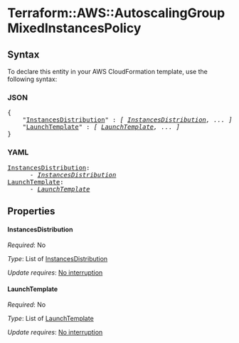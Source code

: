 # Terraform::AWS::AutoscalingGroup MixedInstancesPolicy

## Syntax

To declare this entity in your AWS CloudFormation template, use the following syntax:

### JSON

<pre>
{
    "<a href="#instancesdistribution" title="InstancesDistribution">InstancesDistribution</a>" : <i>[ <a href="mixedinstancespolicy-instancesdistribution.md">InstancesDistribution</a>, ... ]</i>,
    "<a href="#launchtemplate" title="LaunchTemplate">LaunchTemplate</a>" : <i>[ <a href="mixedinstancespolicy-launchtemplate.md">LaunchTemplate</a>, ... ]</i>
}
</pre>

### YAML

<pre>
<a href="#instancesdistribution" title="InstancesDistribution">InstancesDistribution</a>: <i>
      - <a href="mixedinstancespolicy-instancesdistribution.md">InstancesDistribution</a></i>
<a href="#launchtemplate" title="LaunchTemplate">LaunchTemplate</a>: <i>
      - <a href="mixedinstancespolicy-launchtemplate.md">LaunchTemplate</a></i>
</pre>

## Properties

#### InstancesDistribution

_Required_: No

_Type_: List of <a href="mixedinstancespolicy-instancesdistribution.md">InstancesDistribution</a>

_Update requires_: [No interruption](https://docs.aws.amazon.com/AWSCloudFormation/latest/UserGuide/using-cfn-updating-stacks-update-behaviors.html#update-no-interrupt)

#### LaunchTemplate

_Required_: No

_Type_: List of <a href="mixedinstancespolicy-launchtemplate.md">LaunchTemplate</a>

_Update requires_: [No interruption](https://docs.aws.amazon.com/AWSCloudFormation/latest/UserGuide/using-cfn-updating-stacks-update-behaviors.html#update-no-interrupt)

